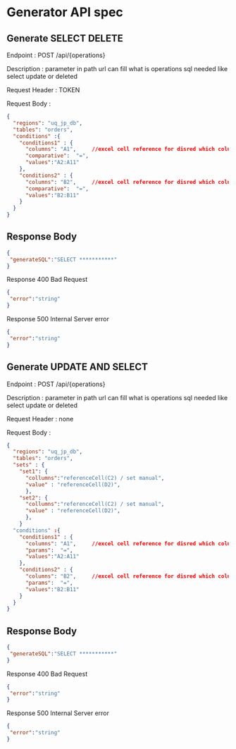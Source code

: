 # Generator API spec
## Generate SELECT DELETE
Endpoint : POST /api/{operations}

Description : parameter in path url can fill what is operations sql needed like select update or deleted

Request Header : TOKEN

Request Body :

```json
{ 
  "regions": "uq_jp_db",
  "tables": "orders",
  "conditions" :{
    "conditions1" : {
      "columns": "A1",     //excel cell reference for disred which column want to SELECT for WHERE conditons
      "comparative":  "=",
      "values":"A2:A11"
    },
    "conditions2" : {
      "columns": "B2",     //excel cell reference for disred which column want to SELECT for WHERE need additional onditions
      "comparative":  "=",
      "values":"B2:B11"
    }
  }
}
```
## Response Body 
 ```json
 {
  "generateSQL":"SELECT ***********"
 }
 ```
 Response 400 Bad Request
 ```json
 {
  "error":"string"
 }
 ```
Response 500 Internal Server error
 ```json
 {
  "error":"string"
 }
 ```

## Generate UPDATE AND SELECT

Endpoint : POST /api/{operations}

Description : parameter in path url can fill what is operations sql needed like select update or deleted

Request Header : none

Request Body :

```json
{ 
  "regions": "uq_jp_db",
  "tables": "orders",
  "sets" : {
    "set1": {
      "collumns":"referenceCell(C2) / set manual",
      "value" : "referenceCell(D2)",
      },
    "set2": {
      "collumns":"referenceCell(C2) / set manual",
      "value" : "referenceCell(D2)",
      },
    }
  "conditions" :{
    "conditions1" : {
      "columns": "A1",     //excel cell reference for disred which column want to SELECT for WHERE conditons
      "params":  "=",
      "values":"A2:A11"
    },
    "conditions2" : {
      "columns": "B2",     //excel cell reference for disred which column want to SELECT for WHERE need additional conditions
      "params":  "=",
      "values":"B2:B11"
    }
  }
}
```
## Response Body 
 ```json
 {
  "generateSQL":"SELECT ***********"
 }
 ```
 Response 400 Bad Request
 ```json
 {
  "error":"string"
 }
 ```
Response 500 Internal Server error
 ```json
 {
  "error":"string"
 }
 ```

